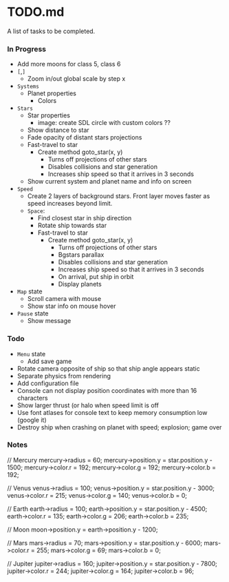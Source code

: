 # TODO.md

A list of tasks to be completed.

### In Progress

-   Add more moons for class 5, class 6
-   `[`,`]`
    -   Zoom in/out global scale by step x
-   `Systems`
    -   Planet properties
        -   Colors
-   `Stars `
    -   Star properties
        -   image: create SDL circle with custom colors ??
    -   Show distance to star
    -   Fade opacity of distant stars projections
    -   Fast-travel to star
        -   Create method goto_star(x, y)
            -   Turns off projections of other stars
            -   Disables collisions and star generation
            -   Increases ship speed so that it arrives in 3 seconds
    -   Show current system and planet name and info on screen
-   `Speed`
    -   Create 2 layers of background stars. Front layer moves faster as speed increases beyond limit.
    -   `Space`:
        -   Find closest star in ship direction
        -   Rotate ship towards star
        -   Fast-travel to star
            -   Create method goto_star(x, y)
                -   Turns off projections of other stars
                -   Bgstars parallax
                -   Disables collisions and star generation
                -   Increases ship speed so that it arrives in 3 seconds
                -   On arrival, put ship in orbit
                -   Display planets
-   `Map` state
    -   Scroll camera with mouse
    -   Show star info on mouse hover
-   `Pause` state
    -   Show message

### Todo

-   `Menu` state
    -   Add save game
-   Rotate camera opposite of ship so that ship angle appears static
-   Separate physics from rendering
-   Add configuration file
-   Console can not display position coordinates with more than 16 characters
-   Show larger thrust (or halo when speed limit is off
-   Use font atlases for console text to keep memory consumption low (google it)
-   Destroy ship when crashing on planet with speed; explosion; game over

### Notes

// Mercury
mercury->radius = 60;
mercury->position.y = star.position.y - 1500;
mercury->color.r = 192;
mercury->color.g = 192;
mercury->color.b = 192;

// Venus
venus->radius = 100;
venus->position.y = star.position.y - 3000;
venus->color.r = 215;
venus->color.g = 140;
venus->color.b = 0;

// Earth
earth->radius = 100;
earth->position.y = star.position.y - 4500;
earth->color.r = 135;
earth->color.g = 206;
earth->color.b = 235;

// Moon
moon->position.y = earth->position.y - 1200;

// Mars
mars->radius = 70;
mars->position.y = star.position.y - 6000;
mars->color.r = 255;
mars->color.g = 69;
mars->color.b = 0;

// Jupiter
jupiter->radius = 160;
jupiter->position.y = star.position.y - 7800;
jupiter->color.r = 244;
jupiter->color.g = 164;
jupiter->color.b = 96;
